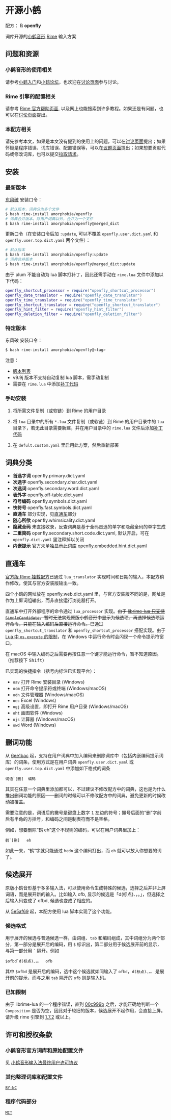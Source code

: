 # 开源小鹤

配方： ℞ **openfly**

词库开源的[小鹤音形](https://flypy.com) [Rime](https://rime.im) 输入方案

## 问题和资源

### 小鹤音形的使用相关

请参考[小鹤入门](http://xhrm.flypy.com)和[小鹤论坛](https://bbs.flypy.com)，也欢迎在[讨论页面](https://github.com/amorphobia/openfly/discussions)参与讨论。

### Rime 引擎的配置相关

请参考 [Rime 官方帮助页面](https://rime.im/docs/), 以及网上也能搜索到许多教程。如果还是有问题，也可以在[讨论页面](https://github.com/amorphobia/openfly/discussions)提出。

### 本配方相关

请先参考本文，如果是本文没有提到的使用上的问题，可以在[讨论页面](https://github.com/amorphobia/openfly/discussions)提出；如果怀疑是程序错误、词库错误、配置错误等，可以在[议题页面](https://github.com/amorphobia/openfly/issues)提出；如果想要贡献代码或修改词库，也可以提交[拉取请求](https://github.com/amorphobia/openfly/pulls)。

## 安装

### 最新版本
[东风破](https://github.com/rime/plum) 安装口令：
```bash
# 默认版本，词典分为多个文件
$ bash rime-install amorphobia/openfly
# 词典合并版本，除用户词典以外，合并为一个文件
$ bash rime-install amorphobia/openfly@merged_dict
```
更新口令（在安装口令后加 `:update`, 可以不覆盖 `openfly.user.dict.yaml` 和 `openfly.user.top.dict.yaml` 两个文件）：
```bash
# 默认版本
$ bash rime-install amorphobia/openfly:update
# 词典合并版本
$ bash rime-install amorphobia/openfly@merged_dict:update
```

由于 plum 不能自动为 lua 脚本打补丁，因此还需手动在 `rime.lua` 文件中添加以下代码：
<span id="patch"></span>
```lua
openfly_shortcut_processor = require("openfly_shortcut_processor")
openfly_date_translator = require("openfly_date_translator")
openfly_time_translator = require("openfly_time_translator")
openfly_shortcut_translator = require("openfly_shortcut_translator")
openfly_hint_filter = require("openfly_hint_filter")
openfly_deletion_filter = require("openfly_deletion_filter")
```

### 特定版本
东风破 安装口令：
```bash
$ bash rime-install amorphobia/openfly@<tag>
```

注意：
- [版本列表](https://github.com/amorphobia/openfly/releases)
- v9.9j 版本不支持自动复制 lua 脚本，需手动复制
- 需要在 `rime.lua` 中添加[补丁代码](#patch)

### 手动安装
1. 将所需文件复制（或软链）到 Rime 的用户目录

2. 将 `lua` 目录中的所有 `*.lua` 文件复制（或软链）到 Rime 的用户目录中的 `lua` 目录下，若无此目录需要新建，并在用户目录中的 `rime.lua` 文件后添加[补丁代码](#patch)

3. 在 `defult.custom.yaml` 里启用此方案，然后重新部署

## 词典分类

- **首选字词** openfly.primary.dict.yaml
- **次选字** openfly.secondary.char.dict.yaml
- **次选词** openfly.secondary.word.dict.yaml
- **表外字** openfly.off-table.dict.yaml
- **符号编码** openfly.symbols.dict.yaml
- **快符号** openfly.fast.symbols.dict.yaml
- **直通车** 部分实现，见[直通车](#直通车)部分
- **随心所欲** openfly.whimsicality.dict.yaml
- **隐藏全码** 未直接收录，反查词典是基于全码首选的单字和隐藏全码的单字生成
- **二重简码** openfly.secondary.short.code.dict.yaml, 默认开启，可在 `openfly.dict.yaml` 里注释掉以关闭
- **内嵌提示** 官方未单独显示此词库 openfly.embedded.hint.dict.yaml

## 直通车

[官方版 Rime 挂载配方](http://flypy.ys168.com/)已通过 `lua_translator` 实现时间和日期的输入，本配方稍作修改，使其与官方安装版输出一致。

四个小鹤的网址放在 openfly.web.dict.yaml 里，与官方安装版不同的是，网址是作为上屏词组输出，而非直接运行浏览器打开。

直通车中打开外部程序的命令通过 `lua_processor` 实现。<del>由于 [librime-lua 只支持 `SimpleCandidate`](https://github.com/hchunhui/librime-lua/issues/11#issuecomment-504748077)，暂时无法实现原版小鹤音形中显示为候选项、再选择候选项运行命令，只能在输入编码后直接运行命令。</del>已通过 `openfly_shortcut_translator` 和 `openfly_shortcut_processor` 搭配实现。由于 [Lua 中 `os.execute` 的限制](https://stackoverflow.com/a/6365296/6676742)，在 Windows 中运行命令时会闪现一个命令提示符窗口。

在 macOS 中输入编码之后需要再按任意一个键才能运行命令，暂不知道原因。（推荐按下 <kbd>Shift</kbd>）

已实现的快捷指令（括号内标注已实现平台）：

- `oav` 打开 Rime 安装目录 (Windows)
- `ocm` 打开命令提示符或终端 (Windows/macOS)
- `odn` 文件管理器 (Windows/macOS)
- `oec` Excel (Windows)
- `ogj` 高级设置，即打开 Rime 用户目录 (Windows/macOS)
- `oht` 画图软件 (Windows)
- `ojs` 计算器 (Windows/macOS)
- `owd` Word (Windows)

## 删词功能

从 [6ee1bac](https://github.com/amorphobia/openfly/commit/6ee1bacdcc20fdf93f10793f8c5c942fb42b4425) 起，支持在用户词典中加入编码来删除词库中（包括内嵌编码提示词库）的词条，使用方式是在用户词典 `openfly.user.dict.yaml` 或 `openfly.user.top.dict.yaml` 中添加如下格式的词条

```
词语`[删]	编码
```

其实在任意一个词典里添加都可以，不过建议不修改配方中的词典，这也是为什么推出删词功能的原因——删词的时候可以不修改配方中的词典，避免更新的时候改动被覆盖。

需要注意的是，词语后的撇号是键盘上数字 <kbd>1</kbd> 左边的符号；撇号后面的“删”字前后有半角的方括号，和编码之间是制表符而不是空格。

例如，想要删除“鹤	eh”这个不规则的编码，可以在用户词典里加上：

```
鹤`[删]	eh
```

如此一来，“鹤”字就只能通过 `hedn` 这个编码打出，而 `eh` 就可以放入你想要的词了。

## 候选展开

原版小鹤音形基于多多输入法，可以使用命令生成特殊的候选，选择之后并非上屏词语，而是展开新的输入。比如输入 ofb, 显示的候选是「d(标点)、，。」，但选择之后输入码变成了 ofbd, 候选也变成了相应的。

从 [5e5af69](https://github.com/amorphobia/openfly/commit/5e5af6944285efcda2296bd09bebe7f661674608) 起，本配方使用 lua 脚本实现了这个功能。

### 候选格式

用于展开的候选与普通候选一样，由词组、`tab` 和编码组成，其中词组分为两个部分，第一部分是展开后的编码，用 `$` 标识出，第二部分用于候选展开前的显示，与第一部分用 `` ` `` 隔开。例如

```
$ofbd`d(标点)、，。	ofb
```

其中 `$ofbd` 是展开后的编码，选中这个候选就如同输入了 `ofbd`，`d(标点)、，。` 是展开前的提示，而与之用 `tab` 隔开的 `ofb` 则是输入码。

### 已知限制

由于 librime-lua 的一个程序错误，直到 [00c999b](https://github.com/hchunhui/librime-lua/commit/00c999b3c9230d7a6a4f6410479e123b5010d9b8) 之后，才能正确地判断一个 `Composition` 是否为空，因此对于较旧的版本，候选展开不起作用，会直接上屏。请升级 rime 引擎到 [1.7.2](https://github.com/rime/librime/releases/tag/1.7.2) 或以上。

## 许可和授权条款

### 小鹤音形官方词库和原始配置文件

见 [小鹤音形输入法最终用户许可协议](flypy-eula.md)

### 其他整理词库和配置文件

[`BY-NC`](by-nc.md)

### 程序代码部分

[`MIT`](LICENSE)
